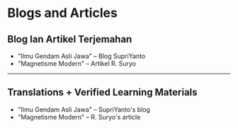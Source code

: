 # Blogs and Articles

## Blog lan Artikel Terjemahan
- "Ilmu Gendam Asli Jawa" – Blog SupriYanto
- "Magnetisme Modern" – Artikel R. Suryo

---

## Translations + Verified Learning Materials
- "Ilmu Gendam Asli Jawa" – SupriYanto's blog
- "Magnetisme Modern" – R. Suryo's article

